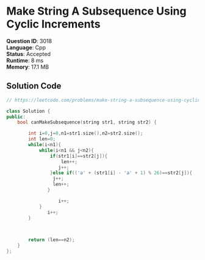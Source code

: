 # Make String A Subsequence Using Cyclic Increments

**Question ID**: 3018  
**Language**: Cpp  
**Status**: Accepted  
**Runtime**: 8 ms  
**Memory**: 17.1 MB  

## Solution Code
```cpp
// https://leetcode.com/problems/make-string-a-subsequence-using-cyclic-increments

class Solution {
public:
    bool canMakeSubsequence(string str1, string str2) {

        int i=0,j=0,n1=str1.size(),n2=str2.size();
        int len=0;
        while(i<n1){
            while(i<n1 && j<n2){
                if(str1[i]==str2[j]){
                    len++;
                   j++;
                }else if(('a' + (str1[i] - 'a' + 1) % 26)==str2[j]){
                 j++;
                 len++;
               }

                   i++;
            }
               i++;
        }

       

        return (len==n2);
    }
};
```
